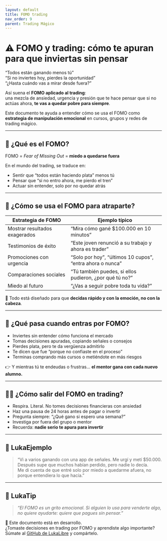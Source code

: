 ```yaml
---
layout: default
title: FOMO trading
nav_order: 9
parent: Trading Mágico
---
```


# ⚠️ FOMO y trading: cómo te apuran para que inviertas sin pensar

“Todos están ganando menos tú”  
“Si no inviertes hoy, pierdes la oportunidad”  
“¿Hasta cuándo vas a mirar desde fuera?”

Así suena el **FOMO aplicado al trading**:  
una mezcla de ansiedad, urgencia y presión que te hace pensar que si no actúas ahora, **te vas a quedar pobre para siempre**.

Este documento te ayuda a entender cómo se usa el FOMO como **estrategia de manipulación emocional** en cursos, grupos y redes de trading mágico.

---

## 🧠 ¿Qué es el FOMO?

FOMO = *Fear of Missing Out* = **miedo a quedarse fuera**

En el mundo del trading, se traduce en:

- Sentir que “todos están haciendo plata” menos tú
- Pensar que “si no entro ahora, me pierdo el tren”
- Actuar sin entender, solo por no quedar atrás

---

## 🎯 ¿Cómo se usa el FOMO para atraparte?

| Estrategia de FOMO                       | Ejemplo típico                                         |
|------------------------------------------|--------------------------------------------------------|
| Mostrar resultados exagerados            | “Mira cómo gané $100.000 en 10 minutos”               |
| Testimonios de éxito                     | “Este joven renunció a su trabajo y ahora es trader”  |
| Promociones con urgencia                 | “Solo por hoy”, “últimos 10 cupos”, “entra ahora o nunca” |
| Comparaciones sociales                   | “Tú también puedes, si ellos pudieron, ¿por qué tú no?” |
| Miedo al futuro                          | “¿Vas a seguir pobre toda tu vida?”                   |

📌 Todo está diseñado para que **decidas rápido y con la emoción, no con la cabeza**.

---

## 🔄 ¿Qué pasa cuando entras por FOMO?

- Inviertes sin entender cómo funciona el mercado
- Tomas decisiones apuradas, copiando señales o consejos
- Pierdes plata, pero te da vergüenza admitirlo
- Te dicen que fue “porque no confiaste en el proceso”
- Terminas comprando más cursos o metiéndote en más riesgos

👉 Y mientras tú te endeudas o frustras… **el mentor gana con cada nuevo alumno.**

---

## 🧘‍♀️ ¿Cómo salir del FOMO en trading?

- Respira. Literal. No tomes decisiones financieras con ansiedad
- Haz una pausa de 24 horas antes de pagar o invertir
- Pregunta siempre: “¿Qué gano si espero una semana?”
- Investiga por fuera del grupo o mentor
- Recuerda: **nadie serio te apura para invertir**

---

## 💬 LukaEjemplo

> “Vi a varios ganando con una app de señales. Me urgí y metí $50.000.  
> Después supe que muchos habían perdido, pero nadie lo decía.  
> Me di cuenta de que entré solo por miedo a quedarme afuera, no porque entendiera lo que hacía.”

---

## 🧠 LukaTip

> *“El FOMO es un grito emocional. Si alguien lo usa para venderte algo, no quiere ayudarte: quiere que pagues sin pensar.”*

📌 Este documento está en desarrollo.  
¿Tomaste decisiones en trading por FOMO y aprendiste algo importante? Súmate al [GitHub de LukaLibre](https://github.com/raestrada/lukalibre) y compártelo.

